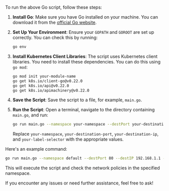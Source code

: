 To run the above Go script, follow these steps:

1. **Install Go**: Make sure you have Go installed on your machine. You can download it from the [official Go website](https://golang.org/dl/).

2. **Set Up Your Environment**: Ensure your `GOPATH` and `GOROOT` are set up correctly. You can check this by running:
    ```sh
    go env
    ```

3. **Install Kubernetes Client Libraries**: The script uses Kubernetes client libraries. You need to install these dependencies. You can do this using `go mod`:
    ```sh
    go mod init your-module-name
    go get k8s.io/client-go@v0.22.0
    go get k8s.io/api@v0.22.0
    go get k8s.io/apimachinery@v0.22.0
    ```

4. **Save the Script**: Save the script to a file, for example, `main.go`.

5. **Run the Script**: Open a terminal, navigate to the directory containing `main.go`, and run:
    ```sh
    go run main.go --namespace your-namespace --destPort your-destination-port --destIP your-destination-ip --labelSelector your-label-selector
    ```

    Replace `your-namespace`, `your-destination-port`, `your-destination-ip`, and `your-label-selector` with the appropriate values.

Here's an example command:
```sh
go run main.go --namespace default --destPort 80 --destIP 192.168.1.1 --labelSelector app=myapp
```

This will execute the script and check the network policies in the specified namespace.

If you encounter any issues or need further assistance, feel free to ask!